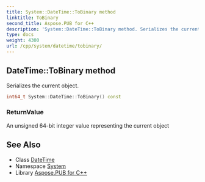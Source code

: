 ```yaml
---
title: System::DateTime::ToBinary method
linktitle: ToBinary
second_title: Aspose.PUB for C++
description: 'System::DateTime::ToBinary method. Serializes the current object in C++.'
type: docs
weight: 4300
url: /cpp/system/datetime/tobinary/
---
```

## DateTime::ToBinary method


Serializes the current object.

```cpp
int64_t System::DateTime::ToBinary() const
```


### ReturnValue

An unsigned 64-bit integer value representing the current object

## See Also

* Class [DateTime](../)
* Namespace [System](../../)
* Library [Aspose.PUB for C++](../../../)
